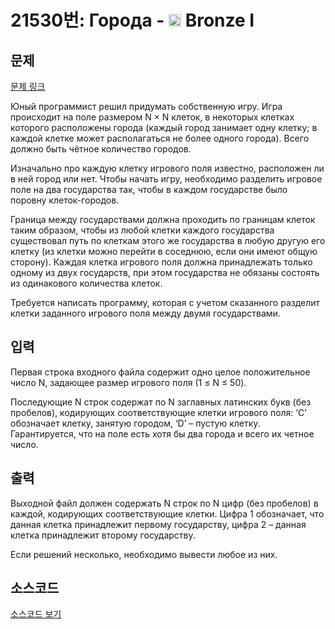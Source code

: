 # 21530번: Города - <img src="https://static.solved.ac/tier_small/5.svg" style="height:20px" /> Bronze I

<!-- performance -->

<!-- 문제 제출 후 깃허브에 푸시를 했을 때 제출한 코드의 성능이 입력될 공간입니다.-->

<!-- end -->

## 문제

[문제 링크](https://boj.kr/21530)


<p>Юный программист решил придумать собственную игру. Игра происходит на поле размером N × N клеток, в некоторых клетках которого расположены города (каждый город занимает одну клетку; в каждой клетке может располагаться не более одного города). Всего должно быть чётное количество городов.</p>

<p>Изначально про каждую клетку игрового поля известно, расположен ли в ней город или нет. Чтобы начать игру, необходимо разделить игровое поле на два государства так, чтобы в каждом государстве было поровну клеток-городов.</p>

<p>Граница между государствами должна проходить по границам клеток таким образом, чтобы из любой клетки каждого государства существовал путь по клеткам этого же государства в любую другую его клетку (из клетки можно перейти в соседнюю, если они имеют общую сторону). Каждая клетка игрового поля должна принадлежать только одному из двух государств, при этом государства не обязаны состоять из одинакового количества клеток.</p>

<p>Требуется написать программу, которая с учетом сказанного разделит клетки заданного игрового поля между двумя государствами.&nbsp;</p>



## 입력


<p>Первая строка входного файла содержит одно целое положительное число N, задающее размер игрового поля (1 ≤ N ≤ 50).</p>

<p>Последующие N строк содержат по N заглавных латинских букв (без пробелов), кодирующих соответствующие клетки игрового поля: ‘C’ обозначает клетку, занятую городом, ‘D’ – пустую клетку. Гарантируется, что на поле есть хотя бы два города и всего их четное число.&nbsp;</p>



## 출력


<p>Выходной файл должен содержать N строк по N цифр (без пробелов) в каждой, кодирующих соответствующие клетки. Цифра 1 обозначает, что данная клетка принадлежит первому государству, цифра 2 – данная клетка принадлежит второму государству.</p>

<p>Если решений несколько, необходимо вывести любое из них.&nbsp;</p>



## 소스코드

[소스코드 보기](Города.cpp)